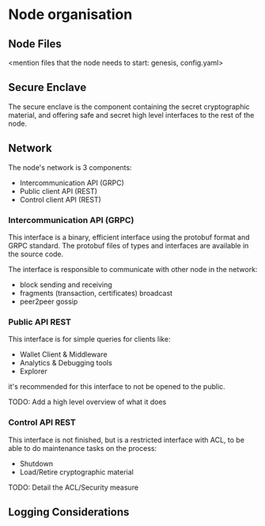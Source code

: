 # Node organisation

## Node Files
<mention files that the node needs to start: genesis, config.yaml> 

## Secure Enclave

The secure enclave is the component containing the secret cryptographic
material, and offering safe and secret high level interfaces to the rest of
the node.

## Network

The node's network is 3 components:

* Intercommunication API (GRPC)
* Public client API (REST)
* Control client API (REST)

### Intercommunication API (GRPC)

This interface is a binary, efficient interface using the protobuf format and
GRPC standard. The protobuf files of types and interfaces are available in
the source code.

The interface is responsible to communicate with other node in the network:

* block sending and receiving
* fragments (transaction, certificates) broadcast
* peer2peer gossip

### Public API REST

This interface is for simple queries for clients like:

* Wallet Client & Middleware
* Analytics & Debugging tools
* Explorer

it's recommended for this interface to not be opened to the public.

TODO: Add a high level overview of what it does

### Control API REST

This interface is not finished, but is a restricted interface with ACL,
to be able to do maintenance tasks on the process:

* Shutdown
* Load/Retire cryptographic material

TODO: Detail the ACL/Security measure

## Logging Considerations
<include some logging considerations>
